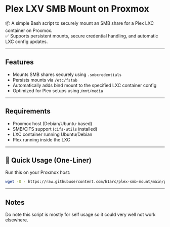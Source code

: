 # Plex LXV SMB Mount on Proxmox

📦 A simple Bash script to securely mount an SMB share for a Plex LXC container on Proxmox.  
✅ Supports persistent mounts, secure credential handling, and automatic LXC config updates.

---

## Features

- Mounts SMB shares securely using `.smbcredentials`
- Persists mounts via `/etc/fstab`
- Automatically adds bind mount to the specified LXC container config
- Optimized for Plex setups using `/mnt/media`

---

## Requirements

- Proxmox host (Debian/Ubuntu-based)
- SMB/CIFS support (`cifs-utils` installed)
- LXC container running Ubuntu/Debian
- Plex running inside the LXC

---

## 🚀 Quick Usage (One-Liner)

Run this on your Proxmox host:

```bash
wget -O - https://raw.githubusercontent.com/h1arc/plex-smb-mount/main/plex-smb-mount.sh | sudo bash

```

---

## Notes

Do note this script is mostly for self usage so it could very well not work elsewhere.

